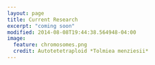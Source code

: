 ```yaml
---
layout: page
title: Current Research
excerpt: "coming soon"
modified: 2014-08-08T19:44:38.564948-04:00
image:
  feature: chromosomes.png
  credit: Autotetetraploid *Tolmiea menziesii*
---
```


